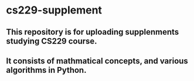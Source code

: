 # cs229-supplement

## This repository is for uploading supplenments studying CS229 course.

## It consists of mathmatical concepts, and various algorithms in Python.
